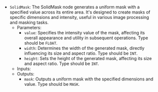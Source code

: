 - `SolidMask`: The SolidMask node generates a uniform mask with a specified value across its entire area. It's designed to create masks of specific dimensions and intensity, useful in various image processing and masking tasks.
    - Parameters:
        - `value`: Specifies the intensity value of the mask, affecting its overall appearance and utility in subsequent operations. Type should be `FLOAT`.
        - `width`: Determines the width of the generated mask, directly influencing its size and aspect ratio. Type should be `INT`.
        - `height`: Sets the height of the generated mask, affecting its size and aspect ratio. Type should be `INT`.
    - Inputs:
    - Outputs:
        - `mask`: Outputs a uniform mask with the specified dimensions and value. Type should be `MASK`.

